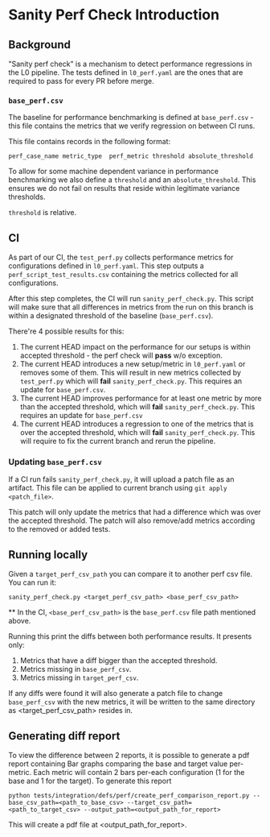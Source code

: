 # Sanity Perf Check Introduction

## Background
"Sanity perf check" is a mechanism to detect performance regressions in the L0 pipeline.
The tests defined in `l0_perf.yaml` are the ones that are required to pass for every PR before merge.

### `base_perf.csv`
The baseline for performance benchmarking is defined at `base_perf.csv` - this file contains the metrics that we verify regression on between CI runs.

This file contains records in the following format:
```
perf_case_name metric_type	perf_metric	threshold absolute_threshold
```

To allow for some machine dependent variance in performance benchmarking we also define a `threshold` and an `absolute_threshold`. This ensures we do not fail on results that reside within legitimate variance thresholds.

`threshold` is relative.

## CI
As part of our CI, the `test_perf.py` collects performance metrics for configurations defined in `l0_perf.yaml`. This step outputs a `perf_script_test_results.csv` containing the metrics collected for all configurations.

After this step completes, the CI will run `sanity_perf_check.py`. This script will make sure that all differences in metrics from the run on this branch is within a designated threshold of the baseline (`base_perf.csv`).

There're 4 possible results for this:
1. The current HEAD impact on the performance for our setups is within accepted threshold - the perf check will **pass** w/o exception.
2. The current HEAD introduces a new setup/metric in `l0_perf.yaml` or removes some of them. This will result in new metrics collected by `test_perf.py` which will **fail** `sanity_perf_check.py`. This requires an update for `base_perf.csv`.
3. The current HEAD improves performance for at least one metric by more than the accepted threshold, which will **fail** `sanity_perf_check.py`. This requires an update for `base_perf.csv`
4. The current HEAD introduces a regression to one of the metrics that is over the accepted threshold, which will **fail** `sanity_perf_check.py`. This will require to fix the current branch and rerun the pipeline.

### Updating `base_perf.csv`
If a CI run fails `sanity_perf_check.py`, it will upload a patch file as an artifact. This file can be applied to current branch using `git apply <patch_file>`.

This patch will only update the metrics that had a difference which was over the accepted threshold. The patch will also remove/add metrics according to the removed or added tests.

## Running locally
Given a `target_perf_csv_path` you can compare it to another perf csv file.
You can run it:
```
sanity_perf_check.py <target_perf_csv_path> <base_perf_csv_path>
```
** In the CI, `<base_perf_csv_path>` is the `base_perf.csv` file path mentioned above.

Running this print the diffs between both performance results. It presents only:
1. Metrics that have a diff bigger than the accepted threshold.
2. Metrics missing in `base_perf_csv`.
3. Metrics missing in `target_perf_csv`.

If any diffs were found it will also generate a patch file to change `base_perf_csv`  with the new metrics, it will be written to the same directory as <target_perf_csv_path> resides in.


## Generating diff report
To view the difference between 2 reports, it is possible to generate a pdf report containing Bar graphs comparing the base and target value per-metric. Each metric will contain 2 bars per-each configuration (1 for the base and 1 for the target).
To generate this report
```
python tests/integration/defs/perf/create_perf_comparison_report.py --base_csv_path=<path_to_base_csv> --target_csv_path=<path_to_target_csv> --output_path=<output_path_for_report>
```

This will create a pdf file at <output_path_for_report>.
